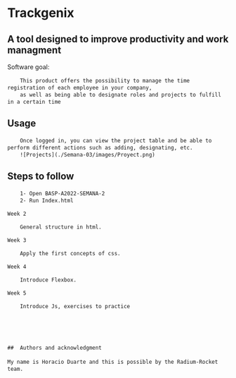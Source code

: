 # Trackgenix
## A tool designed to improve productivity and work managment
Software goal: 

        This product offers the possibility to manage the time registration of each employee in your company,
        as well as being able to designate roles and projects to fulfill in a certain time

## Usage
        Once logged in, you can view the project table and be able to perform different actions such as adding, designating, etc.
        ![Projects](./Semana-03/images/Proyect.png)

## Steps to follow


``` 
    1- Open BASP-A2022-SEMANA-2
    2- Run Index.html
``` 
``` 
Week 2 
``` 
        General structure in html.
``` 
Week 3
``` 
        Apply the first concepts of css.
``` 
Week 4
```     
        Introduce Flexbox.
``` 
Week 5
```     
        Introduce Js, exercises to practice
``` 




##  Authors and acknowledgment
 
My name is Horacio Duarte and this is possible by the Radium-Rocket team.